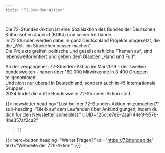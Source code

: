 ```yaml
---
title: "72-Stunden-Aktion"

---
```

Die 72-Stunden-Aktion ist eine Sozialaktion des Bundes der Deutschen Katholischen Jugend (BDKJ) und seiner Verbände.  
In 72 Stunden werden dabei in ganz Deutschland Projekte umgesetzt, die die „Welt ein Stückchen besser machen“.  
Die Projekte greifen politische und gesellschaftliche Themen auf, sind lebensweltorientiert und geben dem Glauben „Hand und Fuß“.  

An der vergangenen 72-Stunden-Aktion im Mai 2019 - der zweiten bundesweiten - haben über 160.000 Mitwirkende in 3.400 Gruppen teilgenommen!  
Und nicht nur überall in Deutschland, sondern auch in 45 internationale Gruppen.  
2024 findet die dritte Bundesweite 72-Stunden-Aktion statt.

{{< newsletter 
heading="Lust bei der 72-Stunden-Aktion mitzumachen?"
sub-heading="Bleib auf dem Laufenden über Ankündigungen, indem du dich für den Newsletter anmeldest."
UUID="25dce7e9-2aaf-44e9-9576-4be357af2ca2"
>}}


{{< hero-button heading="Weiter Fragen?" url="https://72stunden.de" text="Webseite der 72h-Aktion" >}}

